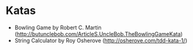 Katas
=====

* Bowling Game by Robert C. Martin (http://butunclebob.com/ArticleS.UncleBob.TheBowlingGameKata)
* String Calculator by Roy Osherove (http://osherove.com/tdd-kata-1/)